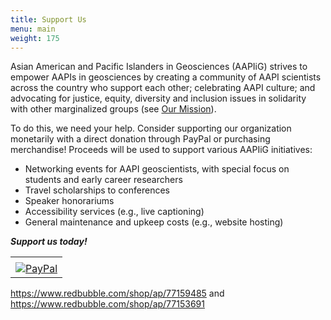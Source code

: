 ```yaml
---
title: Support Us
menu: main
weight: 175
---
```


Asian American and Pacific Islanders in Geosciences (AAPIiG) strives to empower AAPIs in geosciences by creating a community of AAPI scientists across the country who support each other; celebrating AAPI culture; and advocating for justice, equity, diversity and inclusion issues in solidarity with other marginalized groups (see [Our Mission](/whoWeAre/ourMission)).

To do this, we need your help. Consider supporting our organization monetarily with a direct donation through PayPal or purchasing merchandise! Proceeds will be used to support various AAPIiG initiatives:

- Networking events for AAPI geoscientists, with special focus on students and early career researchers
- Travel scholarships to conferences
- Speaker honorariums
- Accessibility services (e.g., live captioning)
- General maintenance and upkeep costs (e.g., website hosting)

***Support us today!***

<!-- PayPal Logo --><table border="0" cellpadding="10" cellspacing="0" align="center"><tr><td align="center"></td></tr><tr><td align="center"><a href="https://www.paypal.com/c2/webapps/mpp/paypal-popup?locale.x=en_C2" title="PayPal" onclick="javascript:window.open('https://www.paypal.com/donate/?hosted_button_id=MRZKXR2SUZP2S','WIPaypal','toolbar=no, location=no, directories=no, status=no, menubar=no, scrollbars=yes, resizable=yes, width=1060, height=700'); return false;"><img src="https://www.paypalobjects.com/digitalassets/c/website/marketing/apac/C2/logos-buttons/optimize/44_Grey_PayPal_Pill_Button.png" alt="PayPal" /></a></td></tr></table><!-- PayPal Logo -->

https://www.redbubble.com/shop/ap/77159485 and https://www.redbubble.com/shop/ap/77153691
